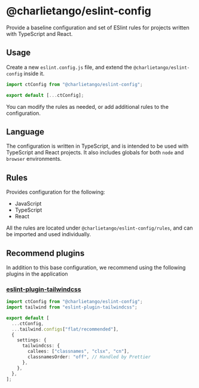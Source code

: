 # @charlietango/eslint-config

Provide a baseline configuration and set of ESlint rules for projects written with TypeScript and React.

## Usage

Create a new `eslint.config.js` file, and extend the `@charlietango/eslint-config` inside it.

```js
import ctConfig from "@charlietango/eslint-config";

export default [...ctConfig];
```

You can modify the rules as needed, or add additional rules to the configuration.

## Language

The configuration is written in TypeScript, and is intended to be used with TypeScript and React projects.
It also includes globals for both `node` and `browser` environments.

## Rules

Provides configuration for the following:

- JavaScript
- TypeScript
- React

All the rules are located under `@charlietango/eslint-config/rules`, and can be imported and used individually.

## Recommend plugins

In addition to this base configuration, we recommend using the following plugins in the application

### [eslint-plugin-tailwindcss](https://github.com/francoismassart/eslint-plugin-tailwindcss/)

```ts
import ctConfig from "@charlietango/eslint-config";
import tailwind from "eslint-plugin-tailwindcss";

export default [
  ...ctConfig,
  ...tailwind.configs["flat/recommended"],
  {
    settings: {
      tailwindcss: {
        callees: ["classnames", "clsx", "cn"],
        classnamesOrder: "off", // Handled by Prettier
      },
    },
  },
];
```
